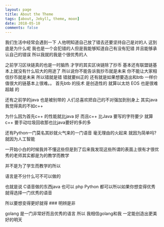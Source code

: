 ```yaml
---
layout: page
title: About the Theme
tags: [about, Jekyll, theme, moon]
date: 2018-05-10
comments: false
---
```

我们生活中经常会遇到一下 人他明知道自己放了错去还要坚持自己是对的人 这到底是为什么呢
我也是一个会犯错的人但是我能够知道自己有没有犯错 并且能够承认自己的错误 所以我就的我是个很优秀的人


之前学习区块链真的也是一时脑热 才学的其实区块链除了抄币 基本还有联盟链基本上就没有什么较大的用途了
所以说你不能告诉我抄币就是未来 你不能让大家相信抄币就是未来 所以错就是错 错就要纠正的
还有就是如果想要造出和btb 一样价值很大的链基本上很难。。 首先btb 的技术 是创造性的 就算以太坊
EOS 也是很难超越 的


还有之前学的java 也是被别带的 人们总喜欢把自己的不对强加到别身上 其实java 我觉得真的不如c++

为什么因为首先c++ 的性能就比java 好 而且c++ 比Java 要写的字符要少 就算c++ 要手动垃圾回收那也比java要好的多的多

还有Python一门莫名其妙就火气来的一门语音 毫无理由的火起来 就因为简单吗? 就因为人工智能

一开始小白的时候我并不懂这些但是到了后来我发现这些所谓的表面上很有才很优秀的老师其实都是为的教学而教学

并不是为了学生而教学的所以

语言是不分什么可不可以做的

也就是说 C语音做的东西java 也可以 php Python 都可以所以如果你想变得优秀就得选择一门优秀的语音

所以要想变得更好就得 ### 明辨是非


golang 是一门非常好而且优秀的语言 所以 我相信golang和我 一定能创造出更美好的明天
